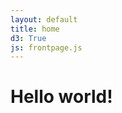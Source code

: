 ```yaml
---
layout: default
title: home
d3: True
js: frontpage.js
---
```

<div id="tiles"></div>
<div class="typewriter">
  <h1>Hello world!</h1>
</div>
